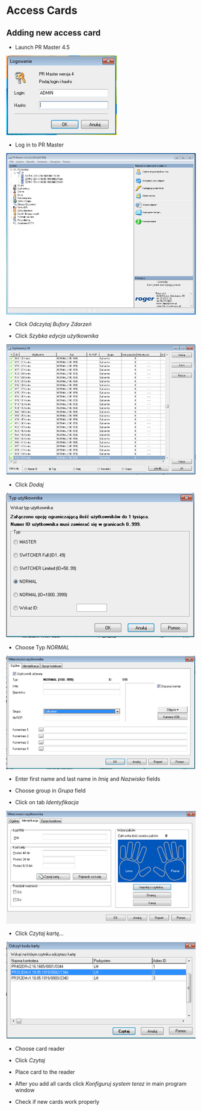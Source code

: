 # Access Cards

## Adding new access card

- Launch PR Master 4.5

![PR Master login](screenshots/Access_cards/PR_Master_login.png)

- Log in to PR Master

![PR Master users](screenshots/Access_cards/PR_Master_main.png)

- Click *Odczytaj Bufory Zdarzeń*

- Click *Szybka edycja użytkownika*

![PR Master users](screenshots/Access_cards/PR_Master_users.png)

- Click *Dodaj*

![PR Master users](screenshots/Access_cards/PR_Master_add_user_1.png)

- Choose Typ *NORMAL*

![PR Master users](screenshots/Access_cards/PR_Master_add_user_2.png)

- Enter first name and last name in *Imię* and *Nazwisko* fields

- Choose group in *Grupa* field

- Click on tab *Identyfikacja*

![PR Master users](screenshots/Access_cards/PR_Master_add_user_3.png)

- Click *Czytaj kartę...*

![PR Master users](screenshots/Access_cards/PR_Master_add_user_4.png)

- Choose card reader

- Click *Czytaj*

- Place card to the reader

- After you add all cards click *Konfiguruj system teraz* in main program window

- Check if new cards work properly
